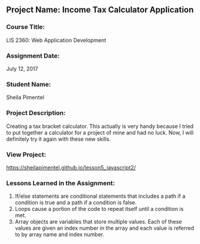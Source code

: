 ## Project Name:  Income Tax Calculator Application

### Course Title:
LIS 2360:  Web Application Development

### Assignment Date:  
July 12, 2017

### Student Name:  
Sheila Pimentel

### Project Description:
Creating a tax bracket calculator. This actually is very handy because I tried to put together a calculator for a project of mine and had no luck. Now, I will definitely try it again with these new skills.

### View Project:
https://sheilapimentel.github.io/lesson5_javascript2/

### Lessons Learned in the Assignment:
1. If/else statements are conditional statements that includes a path if a condition is true and a path if a condition is false.
2. Loops cause a portion of the code to repeat itself until a condition is met.
3. Array objects are variables that store multiple values. Each of these values are given an index number in the array and each value is referred to by array name and index number.

